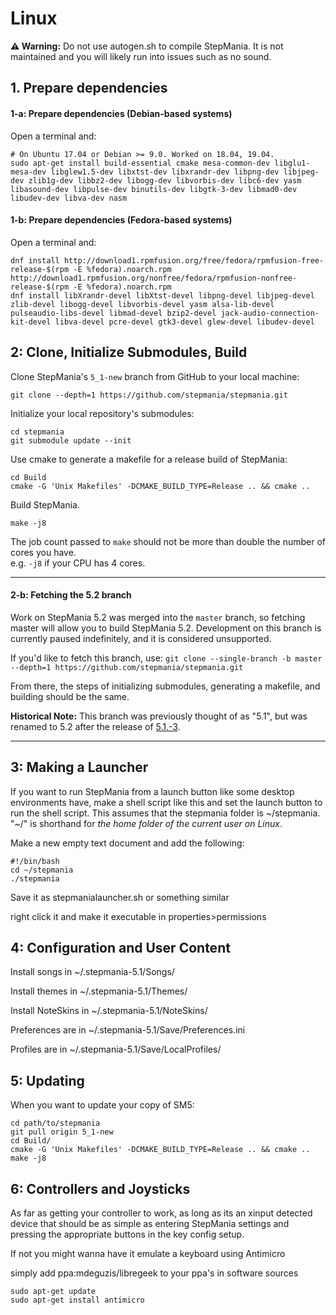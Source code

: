 # Linux

**⚠️ Warning:** Do not use autogen.sh to compile StepMania. It is not maintained and you will likely run into issues such as no sound.

## 1. Prepare dependencies

#### 1-a: Prepare dependencies (Debian-based systems)

Open a terminal and:

```
# On Ubuntu 17.04 or Debian >= 9.0. Worked on 18.04, 19.04.
sudo apt-get install build-essential cmake mesa-common-dev libglu1-mesa-dev libglew1.5-dev libxtst-dev libxrandr-dev libpng-dev libjpeg-dev zlib1g-dev libbz2-dev libogg-dev libvorbis-dev libc6-dev yasm libasound-dev libpulse-dev binutils-dev libgtk-3-dev libmad0-dev libudev-dev libva-dev nasm
```

#### 1-b: Prepare dependencies (Fedora-based systems)

Open a terminal and:
```
dnf install http://download1.rpmfusion.org/free/fedora/rpmfusion-free-release-$(rpm -E %fedora).noarch.rpm http://download1.rpmfusion.org/nonfree/fedora/rpmfusion-nonfree-release-$(rpm -E %fedora).noarch.rpm
dnf install libXrandr-devel libXtst-devel libpng-devel libjpeg-devel zlib-devel libogg-devel libvorbis-devel yasm alsa-lib-devel pulseaudio-libs-devel libmad-devel bzip2-devel jack-audio-connection-kit-devel libva-devel pcre-devel gtk3-devel glew-devel libudev-devel
```

## 2: Clone, Initialize Submodules, Build

Clone StepMania's `5_1-new` branch from GitHub to your local machine:
```
git clone --depth=1 https://github.com/stepmania/stepmania.git
```

Initialize your local repository's submodules:
```
cd stepmania
git submodule update --init
```

Use cmake to generate a makefile for a release build of StepMania:
```
cd Build
cmake -G 'Unix Makefiles' -DCMAKE_BUILD_TYPE=Release .. && cmake ..
```

Build StepMania.
```
make -j8
```
The job count passed to `make` should not be more than double the number of cores you have.<br>e.g. `-j8` if your CPU has 4 cores.

<hr>

#### 2-b: Fetching the 5.2 branch

Work on StepMania 5.2 was merged into the `master` branch, so fetching master will allow you to build StepMania 5.2.  Development on this branch is currently paused indefinitely, and it is considered unsupported.

If you'd like to fetch this branch, use:
`git clone --single-branch -b master --depth=1 https://github.com/stepmania/stepmania.git`

From there, the steps of initializing submodules, generating a makefile, and building should be the same.

**Historical Note:**  This branch was previously thought of as "5.1", but was renamed to 5.2 after the release of [5.1.-3](https://github.com/stepmania/stepmania/releases/tag/v5.1.0a3).

<hr>

## 3: Making a Launcher

If you want to run StepMania from a launch button like some desktop environments have, make a shell script like this and set the launch button to run the shell script. This assumes that the stepmania folder is \~/stepmania.  "\~/" is shorthand for *the home folder of the current user on Linux*.

Make a new empty text document and add the following:
```
#!/bin/bash
cd ~/stepmania
./stepmania
```
Save it as stepmanialauncher.sh or something similar

right click it and make it executable in properties>permissions

## 4: Configuration and User Content

Install songs in ~/.stepmania-5.1/Songs/

Install themes in ~/.stepmania-5.1/Themes/

Install NoteSkins in ~/.stepmania-5.1/NoteSkins/

Preferences are in ~/.stepmania-5.1/Save/Preferences.ini

Profiles are in ~/.stepmania-5.1/Save/LocalProfiles/

## 5: Updating

When you want to update your copy of SM5:
```
cd path/to/stepmania
git pull origin 5_1-new
cd Build/
cmake -G 'Unix Makefiles' -DCMAKE_BUILD_TYPE=Release .. && cmake ..
make -j8
```

## 6: Controllers and Joysticks

As far as getting your controller to work, as long as its an xinput detected device that should be as simple as entering StepMania settings and pressing the appropriate buttons in the key config setup.

If not you might wanna have it emulate a keyboard using Antimicro

simply add ppa:mdeguzis/libregeek to your ppa's in software sources
```
sudo apt-get update
sudo apt-get install antimicro
```